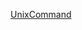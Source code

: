 [UnixCommand](https://www.gamvaro.com/kswiki/index.php?%EF%BC%AF%EF%BC%B3%E9%96%A2%E4%BF%82/Linux/UnixCommand)<br/>
